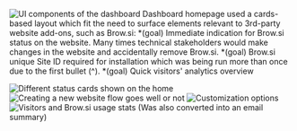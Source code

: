 ![UI components of the dashboard](brdashboard-elements)
Dashboard homepage used a cards-based layout which fit the need to surface elements relevant to 3rd-party website add-ons, such as Brow.si:
*(goal) Immediate indication for Brow.si status on the website. Many times technical stakeholders would make changes in the website and accidentally remove Brow.si.
*(goal) Brow.si unique Site ID required for installation which was being run more than once due to the first bullet (^).
*(goal) Quick visitors' analytics overview

![Different status cards shown on the home](brdashboard-status-cards)
![Creating a new website flow goes well or not](brdashboard-wizard)
![Customization options](brdashboard-customization)
![Visitors and Brow.si usage stats (Was also converted into an <a href="products/browsi-email" title="Brow.si Usage Summary Email">email summary</a>)](brdashboard-analytics)